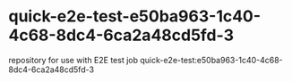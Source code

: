 # quick-e2e-test-e50ba963-1c40-4c68-8dc4-6ca2a48cd5fd-3
repository for use with E2E test job quick-e2e-test:e50ba963-1c40-4c68-8dc4-6ca2a48cd5fd-3
